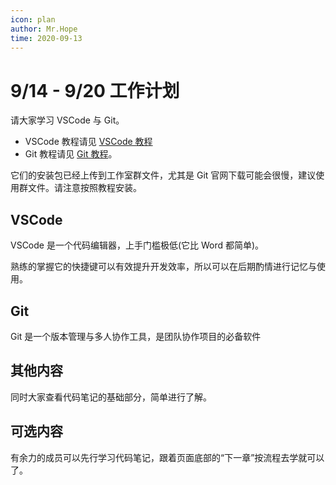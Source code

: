```yaml
---
icon: plan
author: Mr.Hope
time: 2020-09-13
---
```


# 9/14 - 9/20 工作计划

请大家学习 VSCode 与 Git。

- VSCode 教程请见 [VSCode 教程](https://mrhope.site/software/vscode/)
- Git 教程请见 [Git 教程](https://mrhope.site/software/git/)。

它们的安装包已经上传到工作室群文件，尤其是 Git 官网下载可能会很慢，建议使用群文件。请注意按照教程安装。

## VSCode

VSCode 是一个代码编辑器，上手门槛极低(它比 Word 都简单)。

熟练的掌握它的快捷键可以有效提升开发效率，所以可以在后期酌情进行记忆与使用。

## Git

Git 是一个版本管理与多人协作工具，是团队协作项目的必备软件

## 其他内容

同时大家查看代码笔记的基础部分，简单进行了解。

## 可选内容

有余力的成员可以先行学习代码笔记，跟着页面底部的“下一章”按流程去学就可以了。
